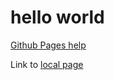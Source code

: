 # hello world

[Github Pages help](https://docs.github.com/en/free-pro-team@latest/github/working-with-github-pages)

Link to [local page](two.md)
